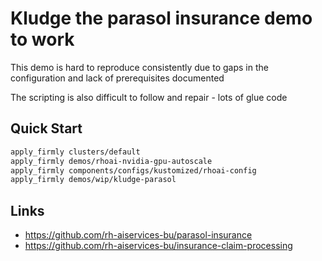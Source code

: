 # Kludge the parasol insurance demo to work

This demo is hard to reproduce consistently due to gaps in the configuration and lack of prerequisites documented

The scripting is also difficult to follow and repair - lots of glue code

## Quick Start

```sh
apply_firmly clusters/default
apply_firmly demos/rhoai-nvidia-gpu-autoscale
apply_firmly components/configs/kustomized/rhoai-config
apply_firmly demos/wip/kludge-parasol
```

## Links

- https://github.com/rh-aiservices-bu/parasol-insurance
- https://github.com/rh-aiservices-bu/insurance-claim-processing
